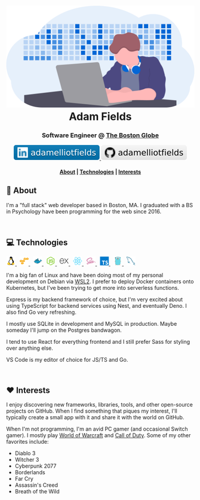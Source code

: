 <!-- Image with title. -->
<h1 align="center">
  <img src="vendor/undraw/developer_activity.svg" alt="illustration of a programmer" width="854">
  <br />
  Adam Fields
</h1>

<!-- Subtitle. -->
<h3 align="center">Software Engineer @ <a href="https://bostonglobe.com">The Boston Globe</a></h3>

<!-- Badges. -->
<p align="center">
  <a href="https://linkedin.com/in/adamelliotfields/">
    <img src="vendor/shields/linkedin.svg" alt="linkedin badge" />
  </a>
  <a href="https://github.com/adamelliotfields">
    <img src="vendor/shields/github.svg" alt="github badge" />
  </a>
</p>

<!-- Table of contents. -->
<h4 align="center">
  <a href="#wave-about">About</a>&nbsp;|
  <a href="#computer-technologies">Technologies</a>&nbsp;|
  <a href="#heart-interests">Interests</a>
</h4>

## :wave: About

I'm a "full stack" web developer based in Boston, MA. I graduated with a BS in Psychology have been
programming for the web since 2016.

<br />

## :computer: Technologies

<!-- Row of tech logos from https://github.com/rahuldkjain/github-profile-readme-generator -->
<p align="left">
  <a href="https://www.linuxfoundation.org/projects/linux/">
    <img src="vendor/devicons/linux-original.svg" alt="linux logo" width="24" />
  </a>
  &nbsp;
  <a href="https://aws.amazon.com">
    <img src="vendor/devicons/amazonwebservices-original.svg" alt="aws logo" width="24" />
  </a>
  &nbsp;
  <a href="https://www.docker.com">
    <img src="vendor/devicons/docker-original.svg" alt="docker logo" width="24" />
  </a>
  &nbsp;
  <a href="https://nodejs.org/en/">
    <img src="vendor/devicons/nodejs-original.svg" alt="node js logo" width="24" />
  </a>
  &nbsp;
  <a href="http://expressjs.com">
    <img src="vendor/devicons/express-original.svg" alt="express logo" width="24" />
  </a>
  &nbsp;
  <a href="https://reactjs.org">
    <img src="vendor/devicons/react-original.svg" alt="react logo" width="24" />
  </a>
  &nbsp;
  <a href="https://sass-lang.com">
    <img src="vendor/devicons/sass-original.svg" alt="sass logo" width="24" />
  </a>
  &nbsp;
  <a href="https://www.typescriptlang.org">
    <img src="vendor/devicons/typescript-original.svg" alt="typescript logo" width="24" />
  </a>
  &nbsp;
  <a href="https://golang.org">
    <img src="vendor/devicons/go-original.svg" alt="go logo" width="24" />
  </a>
  &nbsp;
  <a href="https://www.mysql.com">
    <img src="vendor/devicons/mysql-original.svg" alt="mysql logo" width="24" />
  </a>
</p>

I'm a big fan of Linux and have been doing most of my personal development on Debian via [WSL2](https://docs.microsoft.com/en-us/windows/wsl/wsl2-index).
I prefer to deploy Docker containers onto Kubernetes, but I've been trying to get more into serverless
functions.

Express is my backend framework of choice, but I'm very excited about using TypeScript for backend
services using Nest, and eventually Deno. I also find Go very refreshing.

I mostly use SQLite in development and MySQL in production. Maybe someday I'll jump on the Postgres
bandwagon.

I tend to use React for everything frontend and I still prefer Sass for styling over anything else.

VS Code is my editor of choice for JS/TS and Go.

<br />

## :heart: Interests

I enjoy discovering new frameworks, libraries, tools, and other open-source projects on GitHub. When
I find something that piques my interest, I'll typically create a small app with it and share it
with the world on GitHub.

When I'm not programming, I'm an avid PC gamer (and occasional Switch gamer). I mostly play
[World of Warcraft](https://worldofwarcraft.com/en-us/) and [Call of Duty](https://www.callofduty.com/home).
Some of my other favorites include:

- Diablo 3
- Witcher 3
- Cyberpunk 2077
- Borderlands
- Far Cry
- Assassin's Creed
- Breath of the Wild

